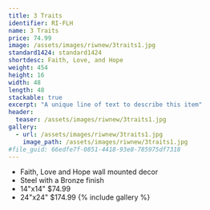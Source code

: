 ```yaml
---
title: 3 Traits
identifier: RI-FLH
name: 3 Traits
price: 74.99
image: /assets/images/riwnew/3traits1.jpg
standard1424: standard1424
shortdesc: Faith, Love, and Hope
weight: 454
height: 16
width: 48
length: 48
stackable: true
excerpt: "A unique line of text to describe this item"
header:
  teaser: /assets/images/riwnew/3traits1.jpg
gallery:
  - url: /assets/images/riwnew/3traits1.jpg
    image_path: /assets/images/riwnew/3traits1.jpg
#file_guid: 66edfe7f-0851-4418-93e8-785975df7318
---
```



- Faith, Love and Hope wall mounted decor
- Steel with a Bronze finish
- 14"x14" $74.99
- 24"x24" $174.99
{% include gallery %}
